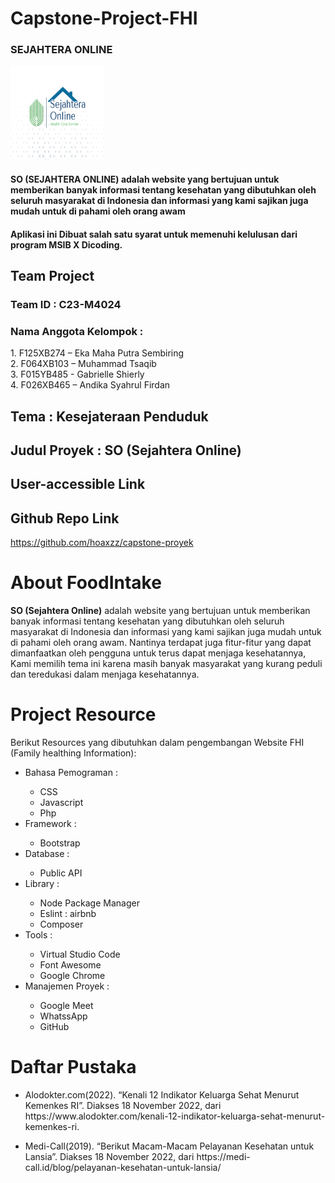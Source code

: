 # Capstone-Project-FHI

<h3>SEJAHTERA ONLINE </h3>
<img src="./public/asset/img/logo.jpg" alt="Logo" width="150" height="150">
<h4>SO (SEJAHTERA ONLINE) adalah website yang bertujuan untuk memberikan banyak informasi tentang kesehatan yang dibutuhkan oleh seluruh masyarakat di Indonesia dan informasi yang kami sajikan juga mudah untuk di pahami oleh orang awam<h4>

<p> Aplikasi ini Dibuat salah satu syarat untuk memenuhi kelulusan dari program MSIB X Dicoding.

## Team Project

<h3>Team ID : C23-M4024</h3>
<h3>Nama Anggota Kelompok : </h3>
1.    F125XB274 – Eka Maha Putra Sembiring <br>
2.    F064XB103 – Muhammad Tsaqib<br>
3.  	F015YB485 - Gabrielle Shierly <br>
4.   F026XB465 – Andika Syahrul Firdan <br>
  
## Tema : Kesejateraan Penduduk
 
## Judul Proyek : SO (Sejahtera Online)

## User-accessible Link

## Github Repo Link

https://github.com/hoaxzz/capstone-proyek

# About FoodIntake

**SO (Sejahtera Online)** adalah website yang bertujuan untuk memberikan banyak informasi tentang kesehatan yang dibutuhkan oleh seluruh masyarakat di Indonesia dan informasi yang kami sajikan juga mudah untuk di pahami oleh orang awam. Nantinya terdapat juga fitur-fitur yang dapat dimanfaatkan oleh pengguna untuk terus dapat menjaga kesehatannya, Kami memilih tema ini karena masih banyak masyarakat yang kurang peduli dan teredukasi dalam menjaga kesehatannya.

# Project Resource

Berikut Resources yang dibutuhkan dalam pengembangan Website FHI (Family healthing Information):

<ul>
  <li>Bahasa Pemograman :</li>
    <ul>
      <li>CSS</li>
      <li>Javascript</li>
      <li>Php</li>
    </ul>
  <li>Framework :</li>
    <ul>
      <li>Bootstrap</li>
    </ul>
  <li>Database :</li>
    <ul>
      <li>Public API</li>
    </ul>
  <li>Library :</li>
    <ul>
      <li>Node Package Manager</li>
      <li>Eslint : airbnb</li>
      <li>Composer</li>
    </ul>
  <li>Tools :</li>
    <ul>
      <li>Virtual Studio Code</li>
      <li>Font Awesome</li>
      <li>Google Chrome</li>
    </ul>
  <li>Manajemen Proyek :</li>
    <ul>
      <li>Google Meet</li>
      <li>WhatssApp</li>
      <li>GitHub</li>
    </ul>
</ul>

# Daftar Pustaka

<ul>
  <li><p>Alodokter.com(2022). “Kenali 12 Indikator Keluarga Sehat Menurut Kemenkes RI”. Diakses 18 November 2022, dari https://www.alodokter.com/kenali-12-indikator-keluarga-sehat-menurut-kemenkes-ri.</p></li>
  <li><p>Medi-Call(2019). “Berikut Macam-Macam Pelayanan Kesehatan untuk Lansia”. Diakses 18 November 2022, dari https://medi-call.id/blog/pelayanan-kesehatan-untuk-lansia/</p></li>
</ul>
